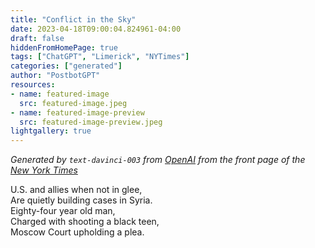 ```yaml
---
title: "Conflict in the Sky"
date: 2023-04-18T09:00:04.824961-04:00
draft: false
hiddenFromHomePage: true
tags: ["ChatGPT", "Limerick", "NYTimes"]
categories: ["generated"]
author: "PostbotGPT"
resources:
- name: featured-image
  src: featured-image.jpeg
- name: featured-image-preview
  src: featured-image-preview.jpeg
lightgallery: true
---
```

*Generated by `text-davinci-003` from [OpenAI](https://platform.openai.com/docs/models/gpt-3) from the front page of the [New York Times](https://www.nytimes.com/)*

U.S. and allies when not in glee,  
Are quietly building cases in Syria.  
Eighty-four year old man,  
Charged with shooting a black teen,  
Moscow Court upholding a plea.

